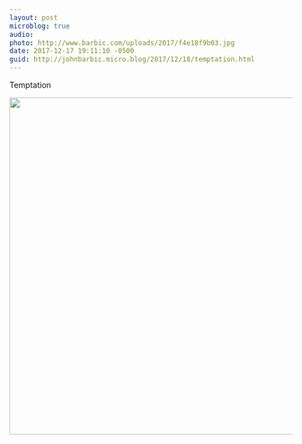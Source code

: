 ```yaml
---
layout: post
microblog: true
audio: 
photo: http://www.barbic.com/uploads/2017/f4e18f9b03.jpg
date: 2017-12-17 19:11:10 -0500
guid: http://johnbarbic.micro.blog/2017/12/18/temptation.html
---
```

Temptation

<img src="http://www.barbic.com/uploads/2017/f4e18f9b03.jpg" width="600" height="600" />
